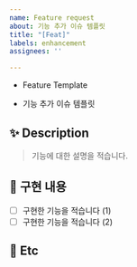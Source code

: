 ```yaml
---
name: Feature request
about: 기능 추가 이슈 템플릿
title: "[Feat]"
labels: enhancement
assignees: ''

---
```


- Feature Template

- 기능 추가 이슈 템플릿


## ✨ Description

> 기능에 대한 설명을 적습니다.

## 📌 구현 내용

- [ ] 구현한 기능을 적습니다 (1)
- [ ] 구현한 기능을 적습니다 (2)

## 🌱 Etc

